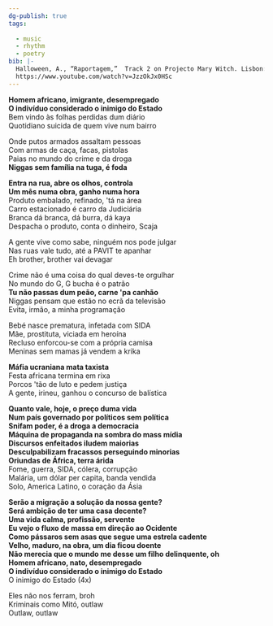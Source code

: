 ```yaml
---
dg-publish: true
tags:
  
  - music
  - rhythm
  - poetry
bib: |-
  Halloween, A., “Raportagem,”  Track 2 on Projecto Mary Witch. Lisbon: Sonoterapia, 2006. Accessed May 6th, 2025. 
  https://www.youtube.com/watch?v=JzzOkJx0HSc
---
```

**Homem africano, imigrante, desempregado**  
**O indivíduo considerado o inimigo do Estado**  
Bem vindo às folhas perdidas dum diário  
Quotidiano suicida de quem vive num bairro  

Onde putos armados assaltam pessoas  
Com armas de caça, facas, pistolas  
Paias no mundo do crime e da droga  
**Niggas sem família na tuga, é foda**  

**Entra na rua, abre os olhos, controla**  
**Um mês numa obra, ganho numa hora**  
Produto embalado, refinado, 'tá na área  
Carro estacionado é carro da Judiciária  
Branca dá branca, dá burra, dá kaya  
Despacha o produto, conta o dinheiro, Scaja  

A gente vive como sabe, ninguém nos pode julgar  
Nas ruas vale tudo, até a PAVIT te apanhar  
Eh brother, brother vai devagar  

Crime não é uma coisa do qual deves-te orgulhar  
No mundo do G, G bucha é o patrão  
**Tu não passas dum peão, carne 'pa canhão**  
Niggas pensam que estão no ecrã da televisão  
Evita, irmão, a minha programação  

Bebé nasce prematura, infetada com SIDA  
Mãe, prostituta, viciada em heroína  
Recluso enforcou-se com a própria camisa  
Meninas sem mamas já vendem a krika  

**Máfia ucraniana mata taxista**  
Festa africana termina em rixa  
Porcos 'tão de luto e pedem justiça  
A gente, irineu, ganhou o concurso de balística  

**Quanto vale, hoje, o preço duma vida**  
**Num país governado por políticos sem política**  
**Snifam poder, é a droga a democracia**  
**Máquina de propaganda na sombra do mass mídia**  
**Discursos enfeitados iludem maiorias**  
**Desculpabilizam fracassos perseguindo minorias**  
**Oriundas de África, terra árida**  
Fome, guerra, SIDA, cólera, corrupção  
Malária, um dólar per capita, banda vendida  
Solo, America Latino, o coração da Ásia  

**Serão a migração a solução da nossa gente?**  
**Será ambição de ter uma casa decente?**  
**Uma vida calma, profissão, servente**  
**Eu vejo o fluxo de massa em direção ao Ocidente**  
**Como pássaros sem asas que segue uma estrela cadente**  
**Velho, maduro, na obra, um dia ficou doente**  
**Não merecia que o mundo me desse um filho delinquente, oh**  
**Homem africano, nato, desempregado**  
**O indivíduo considerado o inimigo do Estado**  
O inimigo do Estado (4x)

Eles não nos ferram, broh  
Kriminais como Mitó, outlaw  
Outlaw, outlaw